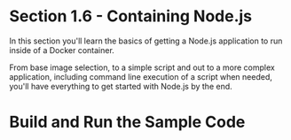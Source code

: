 # Section 1.6 - Containing Node.js

In this section you'll learn the basics of getting a Node.js application to run inside of a Docker container.

From base image selection, to a simple script and out to a more complex application, including command line execution of a script when needed, you'll have everything to get started with Node.js by the end.

# Build and Run the Sample Code
